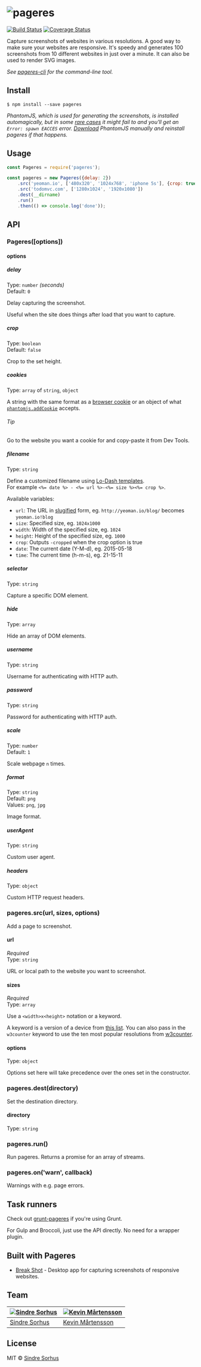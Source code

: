 # ![pageres](media/promo.png)

[![Build Status](https://travis-ci.org/sindresorhus/pageres.svg?branch=master)](https://travis-ci.org/sindresorhus/pageres) [![Coverage Status](https://coveralls.io/repos/sindresorhus/pageres/badge.svg?branch=master)](https://coveralls.io/r/sindresorhus/pageres?branch=master)

Capture screenshots of websites in various resolutions. A good way to make sure your websites are responsive. It's speedy and generates 100 screenshots from 10 different websites in just over a minute. It can also be used to render SVG images.

*See [pageres-cli](https://github.com/sindresorhus/pageres-cli) for the command-line tool.*


## Install

```
$ npm install --save pageres
```

*PhantomJS, which is used for generating the screenshots, is installed automagically, but in some [rare cases](https://github.com/Obvious/phantomjs/issues/102) it might fail to and you'll get an `Error: spawn EACCES` error. [Download](http://phantomjs.org/download.html) PhantomJS manually and reinstall pageres if that happens.*


## Usage

```js
const Pageres = require('pageres');

const pageres = new Pageres({delay: 2})
	.src('yeoman.io', ['480x320', '1024x768', 'iphone 5s'], {crop: true})
	.src('todomvc.com', ['1280x1024', '1920x1080'])
	.dest(__dirname)
	.run()
	.then(() => console.log('done'));
```

## API

### Pageres([options])

#### options

##### delay

Type: `number` *(seconds)*  
Default: `0`

Delay capturing the screenshot.

Useful when the site does things after load that you want to capture.

##### crop

Type: `boolean`  
Default: `false`

Crop to the set height.

##### cookies

Type: `array` of `string`, `object`

A string with the same format as a [browser cookie](http://en.wikipedia.org/wiki/HTTP_cookie) or an object of what [`phantomjs.addCookie`](http://phantomjs.org/api/phantom/method/add-cookie.html) accepts.

###### Tip

Go to the website you want a cookie for and copy-paste it from Dev Tools.

##### filename

Type: `string`

Define a customized filename using [Lo-Dash templates](http://lodash.com/docs#template).  
For example `<%= date %> - <%= url %>-<%= size %><%= crop %>`.

Available variables:

- `url`: The URL in [slugified](https://github.com/ogt/slugify-url) form, eg. `http://yeoman.io/blog/` becomes `yeoman.io!blog`
- `size`: Specified size, eg. `1024x1000`
- `width`: Width of the specified size, eg. `1024`
- `height`: Height of the specified size, eg. `1000`
- `crop`: Outputs `-cropped` when the crop option is true
- `date`: The current date (Y-M-d), eg. 2015-05-18
- `time`: The current time (h-m-s), eg. 21-15-11

##### selector

Type: `string`

Capture a specific DOM element.

##### hide

Type: `array`

Hide an array of DOM elements.

##### username

Type: `string`

Username for authenticating with HTTP auth.

##### password

Type: `string`

Password for authenticating with HTTP auth.

##### scale

Type: `number`  
Default: `1`

Scale webpage `n` times.

##### format

Type: `string`  
Default: `png`  
Values: `png`, `jpg`

Image format.

##### userAgent

Type: `string`

Custom user agent.

##### headers

Type: `object`

Custom HTTP request headers.


### pageres.src(url, sizes, options)

Add a page to screenshot.

#### url

*Required*  
Type: `string`

URL or local path to the website you want to screenshot.

#### sizes

*Required*  
Type: `array`

Use a `<width>x<height>` notation or a keyword.

A keyword is a version of a device from [this list](http://viewportsizes.com).
You can also pass in the `w3counter` keyword to use the ten most popular
resolutions from [w3counter](http://www.w3counter.com/globalstats.php).

#### options

Type: `object`

Options set here will take precedence over the ones set in the constructor.

### pageres.dest(directory)

Set the destination directory.

#### directory

Type: `string`

### pageres.run()

Run pageres. Returns a promise for an array of streams.

### pageres.on('warn', callback)

Warnings with e.g. page errors.


## Task runners

Check out [grunt-pageres](https://github.com/sindresorhus/grunt-pageres) if you're using Grunt.

For Gulp and Broccoli, just use the API directly. No need for a wrapper plugin.


## Built with Pageres

- [Break Shot](https://github.com/rcdigital/break-shot) - Desktop app for capturing screenshots of responsive websites.


## Team

[![Sindre Sorhus](http://gravatar.com/avatar/d36a92237c75c5337c17b60d90686bf9?s=144)](http://sindresorhus.com) | [![Kevin Mårtensson](http://gravatar.com/avatar/48fa294e3cd41680b80d3ed6345c7b4d?s=144)](https://github.com/kevva)
---|---
[Sindre Sorhus](http://sindresorhus.com) | [Kevin Mårtensson](https://github.com/kevva)


## License

MIT © [Sindre Sorhus](http://sindresorhus.com)
